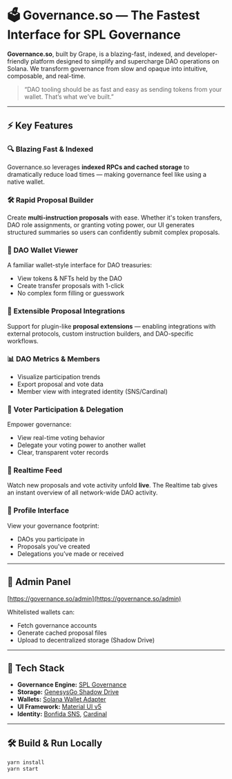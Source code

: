 # 🗳 Governance.so — The Fastest Interface for SPL Governance

**Governance.so**, built by Grape, is a blazing-fast, indexed, and developer-friendly platform designed to simplify and supercharge DAO operations on Solana. We transform governance from slow and opaque into intuitive, composable, and real-time.

> “DAO tooling should be as fast and easy as sending tokens from your wallet. That’s what we’ve built.”

---

## ⚡ Key Features

### 🔍 Blazing Fast & Indexed
Governance.so leverages **indexed RPCs and cached storage** to dramatically reduce load times — making governance feel like using a native wallet.

### 🛠 Rapid Proposal Builder
Create **multi-instruction proposals** with ease. Whether it's token transfers, DAO role assignments, or granting voting power, our UI generates structured summaries so users can confidently submit complex proposals.

### 👛 DAO Wallet Viewer
A familiar wallet-style interface for DAO treasuries:
- View tokens & NFTs held by the DAO
- Create transfer proposals with 1-click
- No complex form filling or guesswork

### 🧩 Extensible Proposal Integrations
Support for plugin-like **proposal extensions** — enabling integrations with external protocols, custom instruction builders, and DAO-specific workflows.

### 📊 DAO Metrics & Members
- Visualize participation trends
- Export proposal and vote data
- Member view with integrated identity (SNS/Cardinal)

### 👥 Voter Participation & Delegation
Empower governance:
- View real-time voting behavior
- Delegate your voting power to another wallet
- Clear, transparent voter records

### 🔴 Realtime Feed
Watch new proposals and vote activity unfold **live**. The Realtime tab gives an instant overview of all network-wide DAO activity.

### 👤 Profile Interface
View your governance footprint:
- DAOs you participate in
- Proposals you've created
- Delegations you’ve made or received

---

## 🔧 Admin Panel

[https://governance.so/admin](https://governance.so/admin)

Whitelisted wallets can:
- Fetch governance accounts
- Generate cached proposal files
- Upload to decentralized storage (Shadow Drive)

---

## 🧰 Tech Stack

- **Governance Engine:** [SPL Governance](https://github.com/solana-labs/solana-program-library/tree/master/governance)
- **Storage:** [GenesysGo Shadow Drive](https://github.com/GenesysGo/shadow-drive)
- **Wallets:** [Solana Wallet Adapter](https://github.com/solana-labs/wallet-adapter)
- **UI Framework:** [Material UI v5](https://mui.com)
- **Identity:** [Bonfida SNS](https://github.com/Bonfida), [Cardinal](https://github.com/cardinal-labs)

---

## 🛠 Build & Run Locally

```bash
yarn install
yarn start